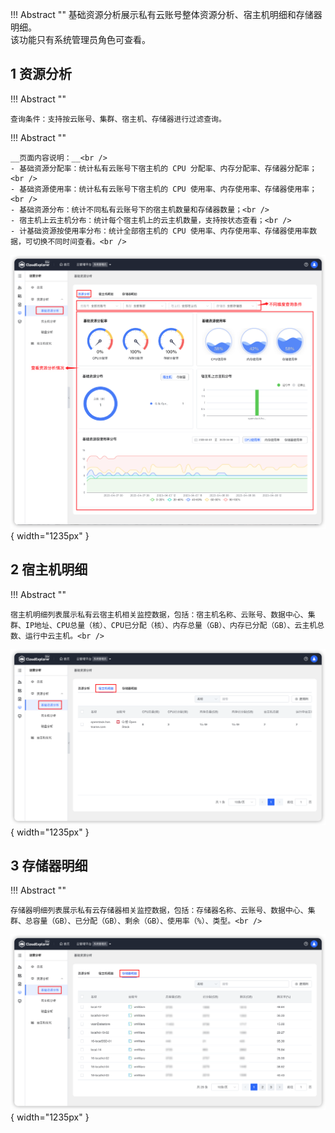 
!!! Abstract ""
    基础资源分析展示私有云账号整体资源分析、宿主机明细和存储器明细。<br />
    该功能只有系统管理员角色可查看。

## 1 资源分析

!!! Abstract ""

    查询条件：支持按云账号、集群、宿主机、存储器进行过滤查询。

!!! Abstract ""

    __页面内容说明：__<br />
    - 基础资源分配率：统计私有云账号下宿主机的 CPU 分配率、内存分配率、存储器分配率；<br />
    - 基础资源使用率：统计私有云账号下宿主机的 CPU 使用率、内存使用率、存储器使用率；<br />
    - 基础资源分布：统计不同私有云账号下的宿主机数量和存储器数量；<br />
    - 宿主机上云主机分布：统计每个宿主机上的云主机数量，支持按状态查看；<br />
    - 计基础资源按使用率分布：统计全部宿主机的 CPU 使用率、内存使用率、存储器使用率数据，可切换不同时间查看。<br />

![资源分析](../../img/operation-analytics/infrastructure_analysis/资源分析.png){ width="1235px" }  

## 2 宿主机明细

!!! Abstract ""

    宿主机明细列表展示私有云宿主机相关监控数据，包括：宿主机名称、云账号、数据中心、集群、IP地址、CPU总量（核）、CPU已分配（核）、内存总量（GB）、内存已分配（GB）、云主机总数、运行中云主机。<br />

![宿主机明细](../../img/operation-analytics/infrastructure_analysis/宿主机明细.png){ width="1235px" } 

## 3 存储器明细

!!! Abstract ""

    存储器明细列表展示私有云存储器相关监控数据，包括：存储器名称、云账号、数据中心、集群、总容量（GB）、已分配（GB）、剩余（GB）、使用率（%）、类型。<br />

![存储器明细](../../img/operation-analytics/infrastructure_analysis/存储器明细.png){ width="1235px" } 